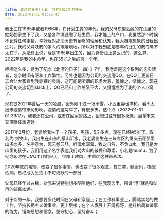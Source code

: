 ```yaml
---
title: 北漂的日子(十五) 写在2022年的开头
date: 2022-01-31 01:22:43
---
```


我出生在1985年或者1986年，在计划生育的年代，我的父母东躲西藏的在山里的姑奶奶家生下了我，又是各种凑钱缴了超生费，我才能上的户口，我虽然那个时候不记得任何事情，幸好我对那段历史有足够的理解和认知，我大概能想象的出我出生时，我的父母及我的家人的艰难境地，所以对于我到底是哪年的出生的我的确不太在乎。从法律上说，我是1986年出生的，因为身份证上这么记的，这么算，2022年是我的本命年，也在35岁之后的第一个年。

啰嗦这么多，是为了纪念《北漂的日子(十四) 》7年，我老婆是这个系列的忠实读者，怎奈时间有限和工作繁忙。另外也是因为公司的交流用QQ，在QQ上更新日志会让大家看到我赤裸的灵魂，这可能是所谓的职场大忌，羞愧之，惭愧之。现在公司的交流切到slack上，QQ已经和工作关系不大，又慢慢成为了我的个人小窝了。

现在是2021年最后一天的凌晨，窗外刚下过一场小雪，小区里静谧祥和，看不太出来疫情带来的影响。疫情的这两年了，有很多天，这个点（2022-01-31 01:39:17），我都还在公司，或者在回家的路上，回想过往有很多感慨，展望未来又深感任重道远。

2017年2月份，老婆给我生了一个孩子，男孩，5斤多点，现在已经快5岁了。取名为 刘牧山，我出生在山东的蒙山沂水，我老婆出生在三峡库区的重庆云阳那里山多水多，名字意为，观云卷云舒，听溪水潺潺，牧之自然，不负山水。我们是大山里的孩子，我们用这个名字表达我们对大山的敬畏和尊崇，小名是mumu，为了纪念那时在UMU工作的经历，很像王建国，李重庆这种命名法。

2020年底的疫情，改变了很多事情，也改变了很多观念，戴口罩，健康码，核酸检测，已经成为生活中不可或缺的一部分

父母已经年过古稀，对我来说特别想多陪陪他们，在我观念里，所谓“漂”就是和父母的距离太远。

对于新的一年，我想要多花时间在父母和家庭上；在工作和事业上，脚踏实地的做工作，坚持长期主义做事业，更上层楼；在个人发展上开阔视野，提升格局和做事的能力，锤炼思想和信念，坚守初心，坚持奋斗；